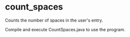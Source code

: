 # count_spaces
Counts the number of spaces in the user's entry.

Compile and execute CountSpaces.java to use the program.
